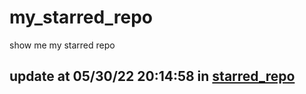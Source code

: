 # my_starred_repo
show me my starred repo

update at 05/30/22 20:14:58 in [starred_repo](./index.html)
---

